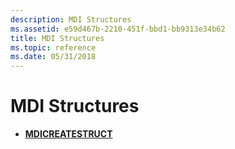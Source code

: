 ```yaml
---
description: MDI Structures
ms.assetid: e59d467b-2210-451f-bbd1-bb9313e34b62
title: MDI Structures
ms.topic: reference
ms.date: 05/31/2018
---
```


# MDI Structures

-   [**MDICREATESTRUCT**](/windows/win32/api/winuser/ns-winuser-mdicreatestructa)

 

 
